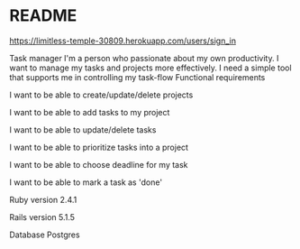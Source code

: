 # README
https://limitless-temple-30809.herokuapp.com/users/sign_in

Task manager I'm a person who passionate about my own productivity. I want to manage my tasks and projects more effectively. I need a simple tool that supports me in controlling my task-flow Functional requirements

I want to be able to create/update/delete projects

I want to be able to add tasks to my project

I want to be able to update/delete tasks

I want to be able to prioritize tasks into a project

I want to be able to choose deadline for my task

I want to be able to mark a task as 'done'

Ruby version 2.4.1

Rails version 5.1.5

Database Postgres
